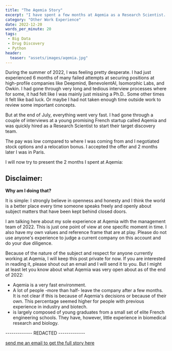 ```yaml
---
title: "The Aqemia Story"
excerpt: "I have spent a few months at Aqemia as a Research Scientist. This is my story."
category: "Other Work Experience"
date: 2022-12-20
words_per_minute: 20
tags:
 - Big Data
 - Drug Discovery
 - Python
header:
  teaser: "assets/images/aqemia.jpg"
---
```


During the summer of 2022, I was feeling pretty desperate. I had just experienced 6 months of many failed attempts at securing positions at high-profile companies like Deepmind, BenevolentAI, Isomorphic Labs, and Owkin. I had gone through very long and tedious interview processes where for some, it had felt like I was mainly just missing a Ph.D.. Some other times it felt like bad luck. Or maybe I had not taken enough time outside work to review some important concepts.

But at the end of July, everything went very fast. I had gone through a couple of interviews at a young promising French startup called Aqemia and was quickly hired as a Research Scientist to start their target discovery team.

The pay was low compared to where I was coming from and I negotiated stock options and a relocation bonus. I accepted the offer and 2 months later I was in Paris.

I will now try to present the 2 months I spent at Aqemia:

## Disclaimer:

__Why am I doing that?__

It is simple: I strongly believe in openness and honesty and I think the world is a better place every time someone speaks freely and openly about subject matters that have been kept behind closed doors.

I am talking here about my sole experience at Aqemia with the management team of 2022. This is just one point of view at one specific moment in time. I also have my own values and reference frame that are at play. Please do not use anyone's experience to judge a current company on this account and do your due diligence.

Because of the nature of the subject and respect for anyone currently working at Aqemia, I will keep this post private for now. If you are interested in reading it, please shout out an email and I will send it to you.
But I might at least let you know about what Aqemia was very open about as of the end of 2022:

- Aqemia is a very fast environment.
- A lot of people -more than half- leave the company after a few months. It is not clear if this is because of Aqemia's decisions or because of their own.
This percentage seemed higher for people with previous experience in industry and biotech.
- is largely composed of young graduates from a small set of elite French engineering schools. They have, however, little experience in biomedical research and biology.

------------- REDACTED -------------

<a href="mailto:jkobject@gmail.com" class="btn btn--primary btn--large">send me an email to get the full story here</a>

